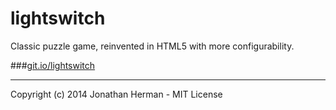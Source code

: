 lightswitch
===========

Classic puzzle game, reinvented in HTML5 with more configurability.

###[git.io/lightswitch](http://git.io/lightswitch)

___

Copyright (c) 2014 Jonathan Herman - MIT License
